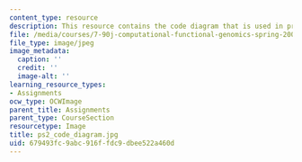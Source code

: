 ```yaml
---
content_type: resource
description: This resource contains the code diagram that is used in problem set 2.
file: /media/courses/7-90j-computational-functional-genomics-spring-2005/679493fc9abc916ffdc9dbee522a460d_ps2_code_diagram.jpg
file_type: image/jpeg
image_metadata:
  caption: ''
  credit: ''
  image-alt: ''
learning_resource_types:
- Assignments
ocw_type: OCWImage
parent_title: Assignments
parent_type: CourseSection
resourcetype: Image
title: ps2_code_diagram.jpg
uid: 679493fc-9abc-916f-fdc9-dbee522a460d
---
```

